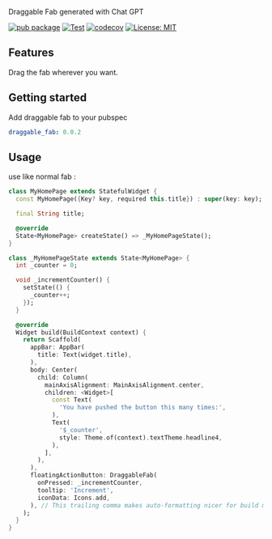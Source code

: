 Draggable Fab generated with Chat GPT

[![pub package](https://img.shields.io/pub/v/gpt_draggable_fab.svg)](https://pub.dev/packages/gpt_draggable_fab)
[![Test](https://github.com/voyages-sncf-technologies/gpt_draggable_fab/actions/workflows/test.yaml/badge.svg)](https://github.com/voyages-sncf-technologies/gpt_draggable_fab/actions/workflows/test.yaml)
[![codecov](https://codecov.io/gh/voyages-sncf-technologies/gpt_draggable_fab/branch/main/graph/badge.svg)](https://codecov.io/gh/voyages-sncf-technologies/gpt_draggable_fab)
[![License: MIT](https://img.shields.io/badge/License-MIT-yellow.svg)](https://opensource.org/licenses/MIT)

## Features

Drag the fab wherever you want.

## Getting started

Add draggable fab to your pubspec

```yaml
draggable_fab: 0.0.2
```

## Usage

use like normal fab :

```dart
class MyHomePage extends StatefulWidget {
  const MyHomePage({Key? key, required this.title}) : super(key: key);

  final String title;

  @override
  State<MyHomePage> createState() => _MyHomePageState();
}

class _MyHomePageState extends State<MyHomePage> {
  int _counter = 0;

  void _incrementCounter() {
    setState(() {
      _counter++;
    });
  }

  @override
  Widget build(BuildContext context) {
    return Scaffold(
      appBar: AppBar(
        title: Text(widget.title),
      ),
      body: Center(
        child: Column(
          mainAxisAlignment: MainAxisAlignment.center,
          children: <Widget>[
            const Text(
              'You have pushed the button this many times:',
            ),
            Text(
              '$_counter',
              style: Theme.of(context).textTheme.headline4,
            ),
          ],
        ),
      ),
      floatingActionButton: DraggableFab(
        onPressed: _incrementCounter,
        tooltip: 'Increment',
        iconData: Icons.add,
      ), // This trailing comma makes auto-formatting nicer for build methods.
    );
  }
}
```
